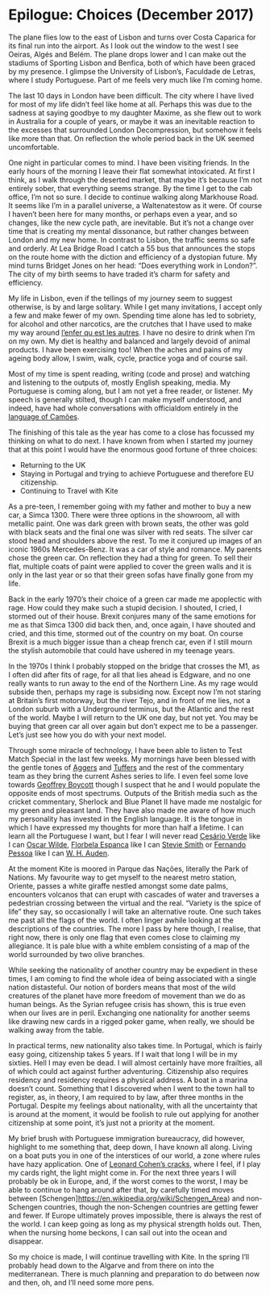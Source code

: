 
# Epilogue: Choices (December 2017) #

The plane flies low to the east of Lisbon and turns over Costa Caparica for its final run into the airport. As I look out the window to the west I see Oeiras, Algés and Belém. The plane drops lower and I can make out the stadiums of Sporting Lisbon and Benfica, both of which have been graced by my presence. I glimpse the University of Lisbon’s, Faculdade de Letras, where I study Portuguese. Part of me feels very much like I’m coming home.

The last 10 days in London have been difficult. The city where I have lived for most of my life didn’t feel like home at all. Perhaps this was due to the sadness at saying goodbye to my daughter Maxime, as she flew out to work in Australia for a couple of years, or maybe it was an inevitable reaction to the excesses that surrounded London Decompression, but somehow it feels like more than that. On reflection the whole period back in the UK seemed uncomfortable.

One night in particular comes to mind. I have been visiting friends. In the early hours of the morning I leave their flat somewhat intoxicated. At first I think, as I walk through the deserted market, that maybe it’s because I’m not entirely sober, that everything seems strange. By the time I get to the cab office, I’m not so sure. I decide to continue walking along Markhouse Road. It seems like I’m in a parallel universe, a Waltenatestow as it were. Of course I haven’t been here for many months, or perhaps even a year, and so changes, like the new cycle path, are inevitable. But it’s not a change over time that is creating my mental dissonance, but rather changes between London and my new home. In contrast to Lisbon, the traffic seems so safe and orderly. At Lea Bridge Road I catch a 55 bus that announces the stops on the route home with the diction and efficiency of a dystopian future. My mind turns Bridget Jones on her head: “Does everything work in London?”. The city of my birth seems to have traded it’s charm for safety and efficiency.

My life in Lisbon, even if the tellings of my journey seem to suggest otherwise, is by and large solitary. While I get many invitations, I accept only a few and make fewer of my own. Spending time alone has led to sobriety, for alcohol and other narcotics, are the crutches that I have used to make my way around [l’enfer qu est les autres](https://en.wikipedia.org/wiki/No_Exit). I have no desire to drink when I’m on my own. My diet is healthy and balanced and largely devoid of animal products. I have been exercising too! When the aches and pains of my ageing body allow, I swim, walk, cycle, practice yoga and of course sail.

Most of my time is spent reading, writing (code and prose) and watching and listening to the outputs of, mostly English speaking, media. My Portuguese is coming along, but I am not yet a free reader, or listener. My speech is generally stilted, though I can make myself understood, and indeed, have had whole conversations with officialdom entirely in the [language of Camões](https://en.wikipedia.org/wiki/Lu%C3%ADs_de_Cam%C3%B5es).

The finishing of this tale as the year has come to a close has focussed my thinking on what to do next. I have known from when I started my journey that at this point I would have the enormous good fortune of three choices:

* Returning to the UK
* Staying in Portugal and trying to achieve Portuguese and therefore EU citizenship.
* Continuing to Travel with Kite
  
As a pre-teen, I remember going with my father and mother to buy a new car, a Simca 1300. There were three options in the showroom, all with metallic paint. One was dark green with brown seats, the other was gold with black seats and the final one was silver with red seats. The silver car stood head and shoulders above the rest. To me it conjured up images of an iconic 1960s Mercedes-Benz. It was a car of style and romance. My parents chose the green car. On reflection they had a thing for green. To sell their flat, multiple coats of paint were applied to cover the green walls and it is only in the last year or so that their green sofas have finally gone from my life.

Back in the early 1970’s their choice of a green car made me apoplectic with rage. How could they make such a stupid decision. I shouted, I cried, I stormed out of their house. Brexit conjures many of the same emotions for me as that Simca 1300 did back then, and, once again, I have shouted and cried, and this time, stormed out of the country on my boat. On course Brexit is a much bigger issue than a cheap french car, even if I still mourn the stylish automobile that could have ushered in my teenage years.

In the 1970s I think I probably stopped on the bridge that crosses the M1, as I often did after fits of rage, for all that lies ahead is Edgware, and no one really wants to run away to the end of the Northern Line. As my rage would subside then, perhaps my rage is subsiding now. Except now I’m not staring at Britain’s first motorway, but the river Tejo, and in front of me lies, not a London suburb with a Underground terminus, but the Atlantic and the rest of the world. Maybe I will return to the UK one day, but not yet. You may be buying that green car all over again but don’t expect me to be a passenger. Let’s just see how you do with your next model.

Through some miracle of technology, I have been able to listen to Test Match Special in the last few weeks. My mornings have been blessed with the gentle tones of [Aggers](https://en.wikipedia.org/wiki/Jonathan_Agnew) and [Tuffers](https://en.wikipedia.org/wiki/Phil_Tufnell) and the rest of the commentary team as they bring the current Ashes series to life. I even feel some love towards [Geoffrey Boycott](https://en.wikipedia.org/wiki/Geoffrey_Boycott) though I suspect that he and I would populate the opposite ends of most spectrums. Outputs of the British media such as the cricket commentary, Sherlock and Blue Planet II have made me nostalgic for my green and pleasant land. They have also made me aware of how much my personality has invested in the English language. It is the tongue in which I have expressed my thoughts for more than half a lifetime. I can learn all the Portuguese I want, but I fear I will never read [Cesário Verde](https://en.wikipedia.org/wiki/Ces%C3%A1rio_Verde) like I can [Oscar Wilde](https://en.wikipedia.org/wiki/Oscar_Wilde), [Florbela Espanca](https://en.wikipedia.org/wiki/Florbela_Espanca) like I can [Stevie Smith](https://en.wikipedia.org/wiki/Stevie_Smith) or [Fernando Pessoa](https://en.wikipedia.org/wiki/Fernando_Pessoa) like I can [W. H. Auden](https://en.wikipedia.org/wiki/W._H._Auden).

At the moment Kite is moored in Parque das Nações, literally the Park of Nations. My favourite way to get myself to the nearest metro station, Oriente, passes a white giraffe nestled amongst some date palms, encounters volcanos that can erupt with cascades of water and traverses a pedestrian crossing between the virtual and the real. “Variety is the spice of life” they say, so occasionally I will take an alternative route. One such takes me past all the flags of the world. I often linger awhile looking at the descriptions of the countries. The more I pass by here though, I realise, that right now, there is only one flag that even comes close to claiming my allegiance. It is pale blue with a white emblem consisting of a map of the world surrounded by two olive branches.

While seeking the nationality of another country may be expedient in these times, I am coming to find the whole idea of being associated with a single nation distasteful. Our notion of borders means that most of the wild creatures of the planet have more freedom of movement than we do as human beings. As the Syrian refugee crisis has shown, this is true even when our lives are in peril. Exchanging one nationality for another seems like drawing new cards in a rigged poker game, when really, we should be walking away from the table.

In practical terms, new nationality also takes time. In Portugal, which is fairly easy going, citizenship takes 5 years. If I wait that long I will be in my sixties. Hell I may even be dead. I will almost certainly have more frailties, all of which could act against further adventuring. Citizenship also requires residency and residency requires a physical address. A boat in a marina doesn’t count. Something that I discovered when I went to the town hall to register, as, in theory, I am required to by law, after three months in the Portugal. Despite my feelings about nationality, with all the uncertainty that is around at the moment, it would be foolish to rule out applying for another citizenship at some point, it’s just not a priority at the moment.

My brief brush with Portuguese immigration bureaucracy, did however, highlight to me something that, deep down, I have known all along. Living on a boat puts you in one of the interstices of our world, a zone where rules have hazy application. One of [Leonard Cohen’s cracks](https://www.goodreads.com/quotes/4484-there-is-a-crack-in-everything-that-s-how-the-light), where I feel, if I play my cards right, the light might come in. For the next three years I will probably be ok in Europe, and, if the worst comes to the worst, I may be able to continue to hang around after that, by carefully timed moves between [Schengen]https://en.wikipedia.org/wiki/Schengen_Area) and non-Schengen countries, though the non-Schengen countries are getting fewer and fewer. If Europe ultimately proves impossible, there is always the rest of the world. I can keep going as long as my physical strength holds out. Then, when the nursing home beckons, I can sail out into the ocean and disappear.

So my choice is made, I will continue travelling with Kite. In the spring I’ll probably head down to the Algarve and from there on into the mediterranean. There is much planning and preparation to do between now and then, oh, and I’ll need some more pens.
